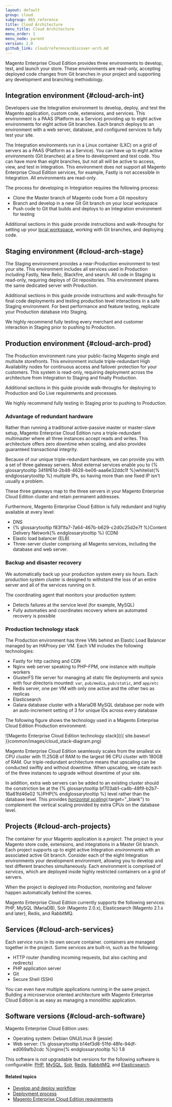 ```yaml
---
layout: default
group: cloud
subgroup: 065_reference
title: Cloud Architecture
menu_title: Cloud Architecture
menu_order: 1
menu_node: parent
version: 2.0
github_link: cloud/reference/discover-arch.md
---
```


Magento Enterprise Cloud Edition provides three environments to develop, test, and launch your store. These environments are read-only, accepting deployed code changes from Git branches in your project and supporting any development and branching methodology.

## Integration environment {#cloud-arch-int}
Developers use the Integration environment to develop, deploy, and test the Magento application, custom code, extensions, and services. This environment is a PAAS (Platform as a Service) providing up to eight active environments for eight active Git branches. Each branch deploys to an environment with a web server, database, and configured services to fully test your site.

The Integration environments run in a Linux container (LXC) on a grid of servers as a PAAS (Platform as a Service). You can have up to eight active *environments* (Git branches) at a time to development and test code. You can have more than eight branches, but not all will be active to access, view, and test in Integration. This environment does not support all Magento Enterprise Cloud Edition services, for example, Fastly is not accessible in Integration. All environments are read-only.

The process for developing in Integration requires the following process:

* Clone the Master branch of Magento code from a Git repository
* Branch and develop in a new Git Git branch on your local workspace
* Push code to Git that builds and deploys to an Integration environment for testing

Additional sections in this guide provide instructions and walk-throughs for setting up your [local workspace]({{page.baseurl}}cloud/before/before-workspace.html), working with Git branches, and deploying code.

## Staging environment {#cloud-arch-stage}
The Staging environment provides a near-Production environment to test your site. This environment includes all services used in Production including Fastly, New Relic, Blackfire, and search. All code in Staging is read-only, requiring deploys of Git repositories. This environment shares the same dedicated server with Production.

Additional sections in this guide provide instructions and walk-throughs for final code deployments and testing production level interactions in a safe Staging environment. For best performance and feature testing, replicate your Production database into Staging.

We highly recommend fully testing every merchant and customer interaction in Staging prior to pushing to Production.

## Production environment {#cloud-arch-prod}
The Production environment runs your public-facing Magento single and multisite storefronts. This environment include triple-redundant High Availability nodes for continuous access and failover protection for your customers. This system is read-only, requiring deployment across the architecture from Integration to Staging and finally Production.

Additional sections in this guide provide walk-throughs for deploying to Production and Go Live requirements and processes.

We highly recommend fully testing in Staging prior to pushing to Production.

### Advantage of redundant hardware
Rather than running a traditional active-passive master or master-slave setup, Magento Enterprise Cloud Edition runs a triple-redundant multimaster where all three instances accept reads and writes. This architecture offers zero downtime when scaling, and also provides guaranteed transactional integrity.

Because of our unique triple-redundant hardware, we can provide you with a set of three gateway servers. Most external services enable you to {% glossarytooltip 34f8f61d-2b48-4628-be06-aaa6e32ddc1f %}whitelist{% endglossarytooltip %} multiple IPs, so having more than one fixed IP isn't usually a problem.

These three gateways map to the three servers in your Magento Enterprise Cloud Edition cluster and retain permanent addresses.

Furthermore, Magento Enterprise Cloud Edition is fully redundant and highly available at every level:

*	DNS
*	{% glossarytooltip f83f1fa7-7a64-467b-b629-c2d0c25d2e7f %}Content Delivery Network{% endglossarytooltip %} (CDN)
*	Elastic load balancer (ELB)
*	Three-server cluster comprising all Magento services, including the database and web server.

### Backup and disaster recovery
We automatically back up your production system every six hours. Each production system cluster is designed to withstand the loss of an entire server and all of the services running on it.

The coordinating agent that monitors your production system:

* Detects failures at the service level (for example, MySQL)
* Fully automaties and coordinates recovery where an automated recovery is possible

### Production technology stack
The Production environment has three VMs behind an Elastic Load Balancer managed by an HAProxy per VM. Each VM includes the following technologies:

* Fastly for http caching and CDN
* Nginx web server speaking to PHP-FPM, one instance with multiple workers
* GlusterFS file server for managing all static file deployments and syncs with four directoris mounted: `var`, `pub/media`, `pub/static`, and `app/etc`
* Redis server, one per VM with only one active and the other two as replicas
* Elasticsearch
* Galara database cluster with a MariaDB MySQL database per node with an auto-increment setting of 3 for unique IDs across every database

The following figure shows the technology used in a Magento Enterprise Cloud Edition Production environment:

![Magento Enterprise Cloud Edition technology stack]({{ site.baseurl }}common/images/cloud_stack-diagram.png)

Magento Enterprise Cloud Edition seamlessly scales from the smallest six CPU cluster with 11.25GB of RAM to the largest 96 CPU cluster with 180GB of RAM. Our triple-redundant architecture means that upscaling can be conducted swiftly and without downtime. When upscaling, we rotate each of the three instances to upgrade without downtime of your site.

In addition, extra web servers can be added to an existing cluster should the constriction be at the {% glossarytooltip bf703ab1-ca4b-48f9-b2b7-16a81fd46e02 %}PHP{% endglossarytooltip %} level rather than the database level. This provides [*horizontal scaling*](https://en.wikipedia.org/wiki/Scalability#Horizontal_and_vertical_scaling){:target="_blank"} to complement the vertical scaling provided by extra CPUs on the database level.

## Projects {#cloud-arch-projects}
The container for your Magento application is a *project*. The project is your Magento store code, extensions, and integrations in a Master Git branch. Each project supports up to eight active Integration *environments* with an associated active Git branch. Consider each of the eight Integration environments your development environment, allowing you to develop and test different branches simultaneously. Each environment is comprised of *services*, which are deployed inside highly restricted containers on a grid of servers.

When the project is deployed into Production, monitoring and failover happen automatically behind the scenes.

<div class="bs-callout bs-callout-info" id="info">
  <p>Magento Enterprise Cloud Edition currently supports the following services: PHP, MySQL (MariaDB), Solr (Magento 2.0.x), Elasticsearch (Magento 2.1.x and later), Redis, and RabbitMQ.</p>
</div>

## Services {#cloud-arch-services}
Each service runs in its own secure container. containers are managed together in the project.
Some services are built-in, such as the following:

*	HTTP router (handling incoming requests, but also caching and redirects)
*	PHP application server
*	Git
*	Secure Shell (SSH)

You can even have multiple applications running in the same project. Building
a microservice oriented architecture with Magento Enterprise Cloud Edition is
as easy as managing a monolithic application.

## Software versions {#cloud-arch-software}
Magento Enterprise Cloud Edition uses:

*	Operating system: Debian GNU/Linux 8 (jessie)
*	Web server: {% glossarytooltip b14ef3d8-51fd-48fe-94df-ed069afb2cdc %}nginx{% endglossarytooltip %} 1.8

This software is *not* upgradable but versions for the following software is configurable: [PHP]({{page.baseurl}}cloud/project/project-conf-files_magento-app.html), [MySQL]({{page.baseurl}}cloud/project/project-conf-files_services-mysql.html), [Solr]({{page.baseurl}}cloud/project/project-conf-files_services-solr.html), [Redis]({{page.baseurl}}cloud/project/project-conf-files_services-redis.html), [RabbitMQ]({{page.baseurl}}cloud/project/project-conf-files_services-rabbit.html), and [Elasticsearch]({{page.baseurl}}cloud/project/project-conf-files_services-elastic.html).

#### Related topics
*	[Develop and deploy workflow]({{page.baseurl}}cloud/welcome/discover-workflow.html)
*	[Deployment process]({{page.baseurl}}cloud/reference/discover-deploy.html)
*	[Magento Enterprise Cloud Edition requirements]({{page.baseurl}}cloud/requirements/cloud-requirements.html)
